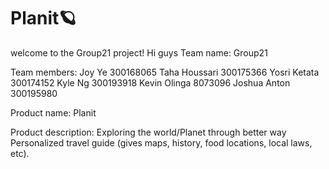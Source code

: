 # Planit🪐


welcome to the Group21 project!
Hi guys 
Team name: Group21 

Team members: 
Joy Ye 300168065
Taha Houssari 300175366
Yosri Ketata 300174152
Kyle Ng 300193918
Kevin Olinga 8073096
Joshua Anton 300195980


Product name: Planit

Product description: 
Exploring the world/Planet through better way
Personalized travel guide (gives maps, history, food locations, local laws, etc).
